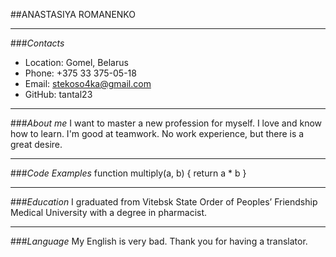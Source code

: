 ##ANASTASIYA ROMANENKO
___
###_Contacts_
- Location: Gomel, Belarus
- Phone: +375 33 375-05-18
- Email: stekoso4ka@gmail.com
- GitHub: tantal23
___
###_About me_
I want to master a new profession for myself. I love and know how to learn. I'm good at teamwork. No work experience, but there is a great desire.
___
###_Code Examples_
function multiply(a, b) {
  return a * b
}
___
###_Education_
 I graduated from  Vitebsk State Order of Peoples’ Friendship Medical University with a degree in pharmacist.
 ___
###_Language_
 My English is very bad. Thank you for having a translator.  